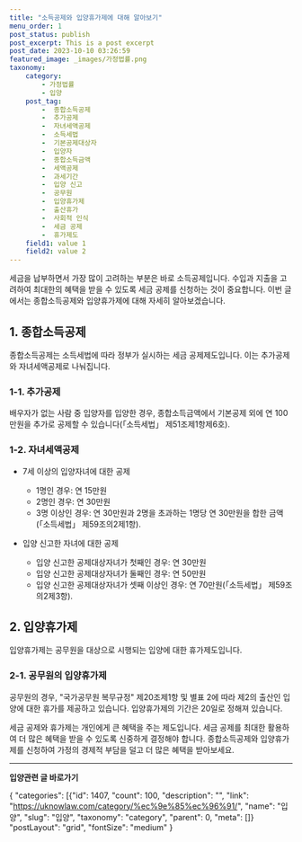 ```yaml
---
title: "소득공제와 입양휴가제에 대해 알아보기"
menu_order: 1
post_status: publish
post_excerpt: This is a post excerpt
post_date: 2023-10-10 03:26:59
featured_image: _images/가정법률.png
taxonomy:
    category:
        - 가정법률
        - 입양
    post_tag:
        -  종합소득공제
        -  추가공제
        -  자녀세액공제
        -  소득세법
        -  기본공제대상자
        -  입양자
        -  종합소득금액
        -  세액공제
        -  과세기간
        -  입양 신고
        -  공무원
        -  입양휴가제
        -  출산휴가
        -  사회적 인식
        -  세금 공제
        -  휴가제도
    field1: value 1
    field2: value 2
---
```



세금을 납부하면서 가장 많이 고려하는 부분은 바로 소득공제입니다. 수입과 지출을 고려하여 최대한의 혜택을 받을 수 있도록 세금 공제를 신청하는 것이 중요합니다. 이번 글에서는 종합소득공제와 입양휴가제에 대해 자세히 알아보겠습니다.

## 1. 종합소득공제
종합소득공제는 소득세법에 따라 정부가 실시하는 세금 공제제도입니다. 이는 추가공제와 자녀세액공제로 나눠집니다.

### 1-1. 추가공제
배우자가 없는 사람 중 입양자를 입양한 경우, 종합소득금액에서 기본공제 외에 연 100만원을 추가로 공제할 수 있습니다(「소득세법」 제51조제1항제6호).

### 1-2. 자녀세액공제
- 7세 이상의 입양자녀에 대한 공제
  - 1명인 경우: 연 15만원
  - 2명인 경우: 연 30만원
  - 3명 이상인 경우: 연 30만원과 2명을 초과하는 1명당 연 30만원을 합한 금액(「소득세법」 제59조의2제1항).

- 입양 신고한 자녀에 대한 공제
  - 입양 신고한 공제대상자녀가 첫째인 경우: 연 30만원
  - 입양 신고한 공제대상자녀가 둘째인 경우: 연 50만원
  - 입양 신고한 공제대상자녀가 셋째 이상인 경우: 연 70만원(「소득세법」 제59조의2제3항).

## 2. 입양휴가제
입양휴가제는 공무원을 대상으로 시행되는 입양에 대한 휴가제도입니다.

### 2-1. 공무원의 입양휴가제
공무원의 경우, "국가공무원 복무규정" 제20조제1항 및 별표 2에 따라 제2의 출산인 입양에 대한 휴가를 제공하고 있습니다. 입양휴가제의 기간은 20일로 정해져 있습니다.

세금 공제와 휴가제는 개인에게 큰 혜택을 주는 제도입니다. 세금 공제를 최대한 활용하여 더 많은 혜택을 받을 수 있도록 신중하게 결정해야 합니다. 종합소득공제와 입양휴가제를 신청하여 가정의 경제적 부담을 덜고 더 많은 혜택을 받아보세요.

































































<!-- wp:separator -->
<hr class="wp-block-separator has-alpha-channel-opacity"/>
<!-- /wp:separator -->
<!-- wp:group {"backgroundColor":"base","layout":{"type":"constrained"}} -->
<div class="wp-block-group has-base-background-color has-background">
<!-- wp:paragraph {"align":"center","fontSize":"large"} -->
<p class="has-text-align-center has-large-font-size"><strong>입양관련 글 바로가기</strong></p>
<!-- /wp:paragraph -->

<!-- wp:latest-posts -->
{
"categories": [{"id": 1407, "count": 100, "description": "", "link": "https://uknowlaw.com/category/%ec%9e%85%ec%96%91/", "name": "입양", "slug": "입양", "taxonomy": "category", "parent": 0, "meta": []}
"postLayout": "grid",
"fontSize": "medium"
}
<!-- /wp:latest-posts -->

</div>
<!-- /wp:group -->
    